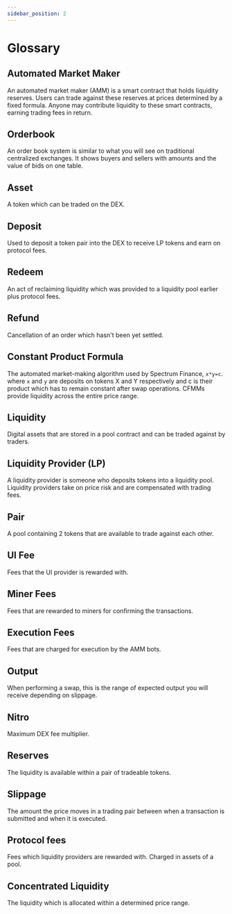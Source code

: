 ```yaml
---
sidebar_position: 2
---
```


# Glossary

## Automated Market Maker

An automated market maker (AMM) is a smart contract that holds liquidity reserves. Users can trade against these
reserves at prices determined by a fixed formula. Anyone may contribute liquidity to these smart contracts, earning trading fees in return.

## Orderbook

An order book system is similar to what you will see on traditional centralized exchanges. It shows buyers and sellers with amounts and the value of bids on one table.

## Asset

A token which can be traded on the DEX.

## Deposit

Used to deposit a token pair into the DEX to receive LP tokens and earn on protocol fees.

## Redeem

An act of reclaiming liquidity which was provided to a liquidity pool earlier plus protocol fees.

## Refund

Cancellation of an order which hasn't been yet settled.

## Constant Product Formula

The automated market-making algorithm used by Spectrum Finance, `x*y=c`. where `x` and `y` are deposits on tokens X and Y respectively and c is their product which has to remain constant after swap operations. CFMMs provide liquidity across the entire price range.

## Liquidity

Digital assets that are stored in a pool contract and can be traded against by traders.

## Liquidity Provider (LP)

A liquidity provider is someone who deposits tokens into a liquidity pool. Liquidity providers take on price risk and are compensated with trading fees.

## Pair

A pool containing 2 tokens that are available to trade against each other.

## UI Fee

Fees that the UI provider is rewarded with.

## Miner Fees

Fees that are rewarded to miners for confirming the transactions.

## Execution Fees

Fees that are charged for execution by the AMM bots.

## Output

When performing a swap, this is the range of expected output you will receive depending on slippage.

## Nitro

Maximum DEX fee multiplier.

## Reserves

The liquidity is available within a pair of tradeable tokens.

## Slippage

The amount the price moves in a trading pair between when a transaction is submitted and when it is executed.

## Protocol fees

Fees which liquidity providers are rewarded with. Charged in assets of a pool.

## Concentrated Liquidity

The liquidity which is allocated within a determined price range.
